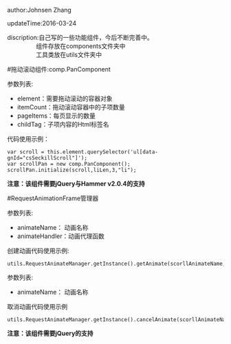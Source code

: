 author:Johnsen Zhang

updateTime:2016-03-24

discription:自己写的一些功能组件，今后不断完善中。<br /> &nbsp; &nbsp; &nbsp; &nbsp; &nbsp; &nbsp; &nbsp; &nbsp;&nbsp;
组件存放在components文件夹中<br /> &nbsp; &nbsp; &nbsp; &nbsp; &nbsp; &nbsp; &nbsp; &nbsp;&nbsp;
工具类放在utils文件夹中

#拖动滚动组件:comp.PanComponent

参数列表: <br />
* element：需要拖动滚动的容器对象
* itemCount：拖动滚动容器中的子项数量
* pageItems：每页显示的数量
* childTag：子项内容的Html标签名

代码使用示例：
```
var scroll = this.element.querySelector('ul[data-gnId="csSeckillScroll"]');
var scrollPan = new comp.PanComponent();
scrollPan.initialize(scroll,liLen,3,"li");
```

**注意：该组件需要jQuery与Hammer v2.0.4的支持**

#RequestAnimationFrame管理器

参数列表: <br/>
* animateName：   动画名称
* animateHandler：动画代理函数

创建动画代码使用示例:
```
utils.RequestAnimateManager.getInstance().getAnimate(scorllAnimateName,scrollBanner);
```

参数列表: <br/>
* animateName：   动画名称

取消动画代码使用示例
```
utils.RequestAnimateManager.getInstance().cancelAnimate(scorllAnimateName);
```

**注意：该组件需要jQuery的支持**